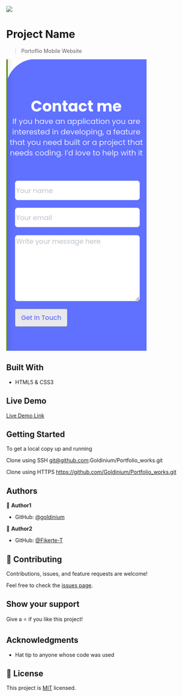 ![](https://img.shields.io/badge/Microverse-blueviolet)

# Project Name

> Portoflio Mobile Website

![screenshot](./img/contact_screen.png)


## Built With

- HTML5 & CSS3

## Live Demo

[Live Demo Link](https://goldinium.github.io/Portfolio_works/)


## Getting Started


To get a local copy up and running

Clone using SSH
git@github.com:Goldinium/Portfolio_works.git

Clone using HTTPS
https://github.com/Goldinium/Portfolio_works.git


## Authors

👤 **Author1**

- GitHub: [@goldinium](https://github.com/goldinium)

👤 **Author2**

- GitHub: [@Fikerte-T](https://github.com/Fikerte-T) 

## 🤝 Contributing

Contributions, issues, and feature requests are welcome!

Feel free to check the [issues page](../../issues/).

## Show your support

Give a ⭐️ if you like this project!

## Acknowledgments

- Hat tip to anyone whose code was used

## 📝 License

This project is [MIT](./MIT.md) licensed.
